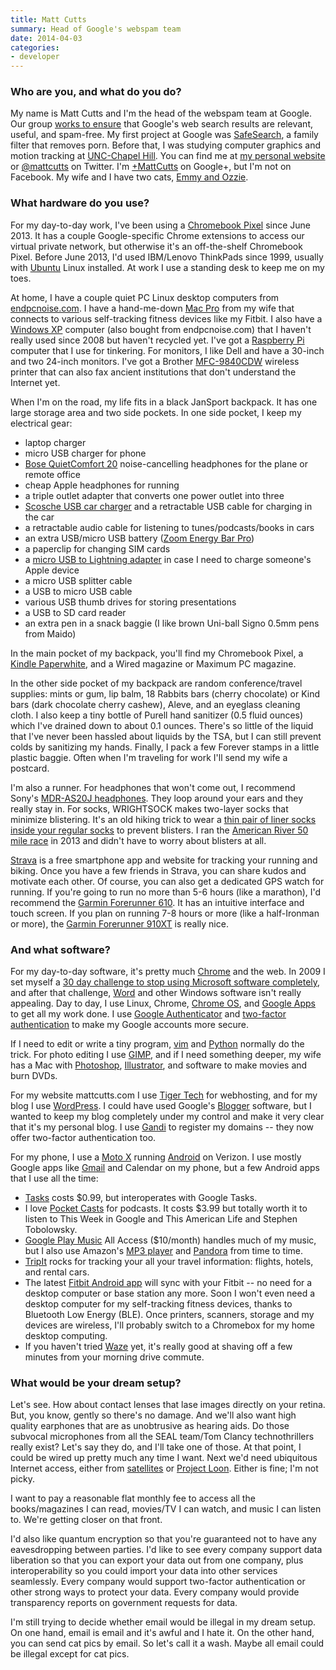 ```yaml
---
title: Matt Cutts
summary: Head of Google's webspam team
date: 2014-04-03
categories:
- developer
---
```


### Who are you, and what do you do?

My name is Matt Cutts and I'm the head of the webspam team at Google. Our group [works to ensure](https://www.google.com/intl/en/insidesearch/howsearchworks/thestory/ "Details behind how Google's search works.") that Google's web search results are relevant, useful, and spam-free. My first project at Google was [SafeSearch](https://support.google.com/websearch/answer/510?hl=en "Details about Google's SafeSearch."), a family filter that removes porn. Before that, I was studying computer graphics and motion tracking at [UNC-Chapel Hill](http://unc.edu/ "The University of North Carolina at Chapel Hill's website."). You can find me at [my personal website](http://www.mattcutts.com/blog/ "Matt's website.") or [@mattcutts](https://twitter.com/mattcutts "Matt's Twitter account.") on Twitter. I'm [+MattCutts](https://plus.google.com/+MattCutts/posts "Matt's Google+ account.") on Google+, but I'm not on Facebook. My wife and I have two cats, [Emmy and Ozzie](http://www.mattcutts.com/images/two-cats-and-laptop.jpg "A photo of Matt and his kitties.").

### What hardware do you use?

For my day-to-day work, I've been using a [Chromebook Pixel][chromebook-pixel] since June 2013. It has a couple Google-specific Chrome extensions to access our virtual private network, but otherwise it's an off-the-shelf Chromebook Pixel. Before June 2013, I'd used IBM/Lenovo ThinkPads since 1999, usually with [Ubuntu][] Linux installed. At work I use a standing desk to keep me on my toes.

At home, I have a couple quiet PC Linux desktop computers from [endpcnoise.com](http://www.endpcnoise.com/cgi-bin/e/index.html "A company that sells very quiet computers."). I have a hand-me-down [Mac Pro][mac-pro] from my wife that connects to various self-tracking fitness devices like my Fitbit. I also have a [Windows XP][windows-xp] computer (also bought from endpcnoise.com) that I haven't really used since 2008 but haven't recycled yet. I've got a [Raspberry Pi][raspberry-pi] computer that I use for tinkering. For monitors, I like Dell and have a 30-inch and two 24-inch monitors. I've got a Brother [MFC-9840CDW][] wireless printer that can also fax ancient institutions that don't understand the Internet yet.

When I'm on the road, my life fits in a black JanSport backpack. It has one large storage area and two side pockets. In one side pocket, I keep my electrical gear:

- laptop charger
- micro USB charger for phone
- [Bose QuietComfort 20][quietcomfort-20] noise-cancelling headphones for the plane or remote office
- cheap Apple headphones for running
- a triple outlet adapter that converts one power outlet into three
- [Scosche USB car charger][revolt-c2] and a retractable USB cable for charging in the car
- a retractable audio cable for listening to tunes/podcasts/books in cars
- an extra USB/micro USB battery ([Zoom Energy Bar Pro][zoom-energy-bar-pro])
- a paperclip for changing SIM cards
- a [micro USB to Lightning adapter][lightning-to-micro-usb-adapter] in case I need to charge someone's Apple device
- a micro USB splitter cable
- a USB to micro USB cable
- various USB thumb drives for storing presentations
- a USB to SD card reader
- an extra pen in a snack baggie (I like brown Uni-ball Signo 0.5mm pens from Maido)

In the main pocket of my backpack, you'll find my Chromebook Pixel, a [Kindle Paperwhite][kindle-paperwhite], and a Wired magazine or Maximum PC magazine.

In the other side pocket of my backpack are random conference/travel supplies: mints or gum, lip balm, 18 Rabbits bars (cherry chocolate) or Kind bars (dark chocolate cherry cashew), Aleve, and an eyeglass cleaning cloth. I also keep a tiny bottle of Purell hand sanitizer (0.5 fluid ounces) which I've drained down to about 0.1 ounces. There's so little of the liquid that I've never been hassled about liquids by the TSA, but I can still prevent colds by sanitizing my hands. Finally, I pack a few Forever stamps in a little plastic baggie. Often when I'm traveling for work I'll send my wife a postcard.

I'm also a runner. For headphones that won't come out, I recommend Sony's [MDR-AS20J headphones][mdr-as20j]. They loop around your ears and they really stay in. For socks, WRIGHTSOCK makes two-layer socks that minimize blistering. It's an old hiking trick to wear a [thin pair of liner socks inside your regular socks](http://www.backpacker.com/gear/ask_kristin/273 "An article on preventing blisters while exercising.") to prevent blisters. I ran the [American River 50 mile race](http://www.ar50mile.com/ "The website for an endurance race.") in 2013 and didn't have to worry about blisters at all. 

[Strava][] is a free smartphone app and website for tracking your running and biking. Once you have a few friends in Strava, you can share kudos and motivate each other. Of course, you can also get a dedicated GPS watch for running. If you're going to run no more than 5-6 hours (like a marathon), I'd recommend the [Garmin Forerunner 610][forerunner-610]. It has an intuitive interface and touch screen. If you plan on running 7-8 hours or more (like a half-Ironman or more), the [Garmin Forerunner 910XT][forerunner-910xt] is really nice. 

### And what software?

For my day-to-day software, it's pretty much [Chrome][] and the web. In 2009 I set myself a [30 day challenge to stop using Microsoft software completely](http://www.mattcutts.com/blog/30-days-no-microsoft-software/ "Matt's article on his 30 day challenge."), and after that challenge, [Word][] and other Windows software isn't really appealing. Day to day, I use Linux, Chrome, [Chrome OS][chrome-os], and [Google Apps][g-suite] to get all my work done. I use [Google Authenticator][google-authenticator-android] and [two-factor authentication](https://support.google.com/accounts/answer/180744?hl=en "Details about Google's two-factor authentication.") to make my Google accounts more secure.

If I need to edit or write a tiny program, [vim][] and [Python][] normally do the trick. For photo editing I use [GIMP][], and if I need something deeper, my wife has a Mac with [Photoshop][], [Illustrator][], and software to make movies and burn DVDs.

For my website mattcutts.com I use [Tiger Tech](http://www.tigertech.net/ "A hosting provider.") for webhosting, and for my blog I use [WordPress][]. I could have used Google's [Blogger][] software, but I wanted to keep my blog completely under my control and make it very clear that it's my personal blog. I use [Gandi](http://gandi.net/ "A domain registration service.") to register my domains -- they now offer two-factor authentication too.

For my phone, I use a [Moto X][moto-x] running [Android][] on Verizon. I use mostly Google apps like [Gmail][gmail-android] and Calendar on my phone, but a few Android apps that I use all the time:

- [Tasks][tasks-android] costs $0.99, but interoperates with Google Tasks.
- I love [Pocket Casts][pocket-casts-android] for podcasts. It costs $3.99 but totally worth it to listen to This Week in Google and This American Life and Stephen Tobolowsky.
- [Google Play Music][google-play-music-android] All Access ($10/month) handles much of my music, but I also use Amazon's [MP3 player][amazon-mp3-android] and [Pandora][] from time to time.
- [TripIt][] rocks for tracking your all your travel information: flights, hotels, and rental cars.
- The latest [Fitbit Android app][fitbit-android] will sync with your Fitbit -- no need for a desktop computer or base station any more. Soon I won't even need a desktop computer for my self-tracking fitness devices, thanks to Bluetooth Low Energy (BLE). Once printers, scanners, storage and my devices are wireless, I'll probably switch to a Chromebox for my home desktop computing.
- If you haven't tried [Waze][waze-android] yet, it's really good at shaving off a few minutes from your morning drive commute.

### What would be your dream setup?

Let's see. How about contact lenses that lase images directly on your retina. But, you know, gently so there's no damage. And we'll also want high quality earphones that are as unobtrusive as hearing aids. Do those subvocal microphones from all the SEAL team/Tom Clancy technothrillers really exist? Let's say they do, and I'll take one of those. At that point, I could be wired up pretty much any time I want. Next we'd need ubiquitous Internet access, either from [satellites](http://www.computerworld.com/s/article/print/9246033/Satellite_hotspot_promises_to_bring_Wi_Fi_everywhere "An article about satellite WiFi hotspots.") or [Project Loon](http://www.google.com/loon/ "Google's balloon-powered Internet access project."). Either is fine; I'm not picky.

I want to pay a reasonable flat monthly fee to access all the books/magazines I can read, movies/TV I can watch, and music I can listen to. We're getting closer on that front.

I'd also like quantum encryption so that you're guaranteed not to have any eavesdropping between parties. I'd like to see every company support data liberation so that you can export your data out from one company, plus interoperability so you could import your data into other services seamlessly. Every company would support two-factor authentication or other strong ways to protect your data. Every company would provide transparency reports on government requests for data.

I'm still trying to decide whether email would be illegal in my dream setup. On one hand, email is email and it's awful and I hate it. On the other hand, you can send cat pics by email. So let's call it a wash. Maybe all email could be illegal except for cat pics.

[amazon-mp3-android]: https://play.google.com/store/apps/details?id=com.amazon.mp3&hl=en "An Amazon music player app."
[android]: https://developers.google.com/android/?csw=1 "A mobile phone platform."
[blogger]: https://en.wikipedia.org/wiki/Blogger_(service) "A weblog publishing system."
[chrome-os]: https://en.wikipedia.org/wiki/Chrome_OS "A Linux distribution for running web applications."
[chrome]: https://www.google.com/intl/en/chrome/browser/ "A WebKit-based browser, where each tab runs in its own thread."
[chromebook-pixel]: https://www.google.com/intl/en-US/chrome/devices/google-chromebook-pixel/ "A PC laptop with a Retina display."
[fitbit-android]: https://play.google.com/store/apps/details?id=com.fitbit.FitbitMobile "An app for syncing and tracking your Fitbit activity."
[forerunner-610]: http://sites.garmin.com/forerunner610/ "A GPS-based sports watch."
[forerunner-910xt]: http://sites.garmin.com/forerunner910xt/ "A GPS-based sports watch."
[g-suite]: https://gsuite.google.com/ "A hosted solution for email, calendaring and more."
[gimp]: https://www.gimp.org/ "An open-source image editor."
[gmail-android]: https://play.google.com/store/apps/details?id=com.google.android.gm "A Gmail client for Android."
[google-authenticator-android]: https://play.google.com/store/apps/details?id=com.google.android.apps.authenticator2&hl=en "An app providing 2-step login verification for your accounts."
[google-play-music-android]: https://play.google.com/store/apps/details?id=com.google.android.music "An app for the music streaming service."
[illustrator]: https://www.adobe.com/products/illustrator.html "A vector graphics editor."
[kindle-paperwhite]: https://www.amazon.com/Kindle-Paperwhite-Touch-light/dp/B007OZNZG0 "An e-book reader with a book-like screen."
[lightning-to-micro-usb-adapter]: https://store.apple.com/us/product/MD820ZM/A/lightning-to-micro-usb-adapter "A plug adapter."
[mac-pro]: https://www.apple.com/mac-pro/ "The Intel-based Mac tower computer."
[mdr-as20j]: https://www.amazon.com/Sony-MDR-AS20J-Active-Headphones-Hangers/dp/B0015AHRFK "Over the ear headphones designed for runners."
[mfc-9840cdw]: https://www.brother-usa.com/MFC/ModelDetail/4/MFC9840CDW/ "A wireless laser printer/scanner/fax."
[moto-x]: https://www.motorola.com/us/FLEXR1-1/Moto-X/FLEXR1.html "An Android-based smartphone."
[pandora]: http://www.pandora.com/ "A personalised Internet radio station."
[photoshop]: https://www.adobe.com/products/photoshop.html "A bitmap image editor."
[pocket-casts-android]: https://play.google.com/store/apps/details?id=au.com.shiftyjelly.pocketcasts&hl=en "A podcast app."
[python]: https://www.python.org/ "An interpreted scripting language."
[quietcomfort-20]: http://www.bose.com/controller?url=/shop_online/headphones/noise_cancelling_headphones/quietcomfort_20/index.jsp "Noise-cancelling in-ear headphones."
[raspberry-pi]: https://en.wikipedia.org/wiki/Raspberry_Pi "A single-board hackable computer."
[revolt-c2]: https://www.scosche.com/usb-car-charger-dual-port "A dual-plug USB car charger."
[strava]: https://www.strava.com/ "A running/cycling tracking and performance service."
[tasks-android]: https://play.google.com/store/apps/details?id=ch.teamtasks.tasks.paid "A to-do app that syncs with Google Tasks."
[tripit]: https://www.tripit.com/ "A travel planning web service."
[ubuntu]: https://www.ubuntu.com/ "A Unix distribution."
[vim]: https://www.vim.org/ "A command-line text editor."
[waze-android]: https://play.google.com/store/apps/details?id=com.waze "A social GPS and traffic app."
[windows-xp]: https://en.wikipedia.org/wiki/Windows_XP "An operating system for x86 computers."
[word]: https://products.office.com/en-us/word "A document editor."
[wordpress]: https://wordpress.com/ "Weblog publishing software."
[zoom-energy-bar-pro]: http://leedsworld.ca/products/item/?item=7003-23 "An external battery for charging USB devices."
